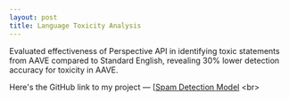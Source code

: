 ```yaml
---
layout: post
title: Language Toxicity Analysis
---
```


Evaluated effectiveness of Perspective API in identifying toxic statements
from AAVE compared to Standard English, revealing 30% lower detection accuracy for toxicity in AAVE.


Here's the GitHub link to my project — [[Spam Detection Model](https://github.com/tanuK17/ml_projects_23-24/blob/main/TK_Spam_Detection_Model.ipynb](https://github.com/tanuK17/ml_projects_23-24/blob/main/TK_Data_Bias_Project.ipynb))
<br>
